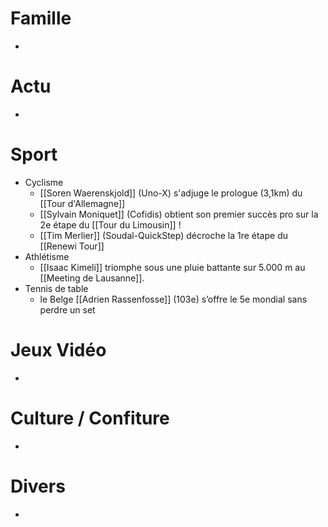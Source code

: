 # Famille
- 
# Actu
- 
# Sport
- Cyclisme
	- [[Soren Waerenskjold]] (Uno-X) s'adjuge le prologue (3,1km) du [[Tour d'Allemagne]]
	- [[Sylvain Moniquet]] (Cofidis) obtient son premier succès pro sur la 2e étape du [[Tour du Limousin]] !
	- [[Tim Merlier]] (Soudal-QuickStep) décroche la 1re étape du [[Renewi Tour]]
- Athlétisme
	- [[Isaac Kimeli]] triomphe sous une pluie battante sur 5.000 m au [[Meeting de Lausanne]].
- Tennis de table
	- le Belge [[Adrien Rassenfosse]] (103e) s’offre le 5e mondial sans perdre un set
# Jeux Vidéo
- 
# Culture / Confiture
- 
# Divers
- 
